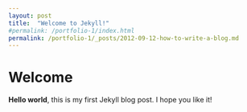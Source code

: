 ```yaml
---
layout: post
title:  "Welcome to Jekyll!"
#permalink: /portfolio-1/index.html
permalink: /portfolio-1/_posts/2012-09-12-how-to-write-a-blog.md
---
```


# Welcome
**Hello world**, this is my first Jekyll blog post.
I hope you like it!